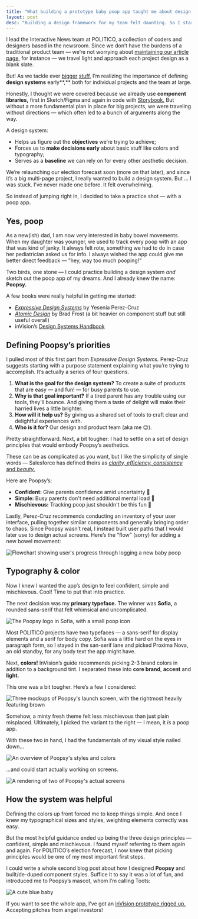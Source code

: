 ```yaml
---
title: "What building a prototype baby poop app taught me about design systems"
layout: post
desc: "Building a design framework for my team felt daunting. So I started small."
---
```

I lead the Interactive News team at POLITICO, a collection of coders and designers based in the newsroom. Since we don’t have the burdens of a traditional product team — we’re not worrying about [maintaining our article page,](https://building.theatlantic.com/designing-the-story-for-the-readers-we-want-aeba392cd004) for instance — we travel light and approach each project design as a blank slate.

But! As we tackle ever [bigger](https://www.politico.com/2020-election/results/) [stuff](https://www.politico.com/interactives/2022/congressional-redistricting-maps-by-state-and-district/), I’m realizing the importance of defining **design systems** early**,** both for individual projects and the team at large.

Honestly, I thought we were covered because we already use **component libraries,** first in Sketch/Figma and again in code with [Storybook.](https://storybook.js.org) But without a more fundamental plan in place for big projects, we were traveling without directions — which often led to a bunch of arguments along the way.

A design system:

- Helps us figure out the **objectives** we’re trying to achieve;
- Forces us to **make decisions early** about basic stuff like colors and typography;
- Serves as a **baseline** we can rely on for every other aesthetic decision.

We’re relaunching our election forecast soon (more on that later), and since it’s a big multi-page project, I really wanted to build a design system. But ... I was stuck. I’ve never made one before. It felt overwhelming.

So instead of jumping right in, I decided to take a practice shot — with a poop app.

## Yes, poop

As a new(ish) dad, I am now very interested in baby bowel movements. When my daughter was younger, we used to track every poop with an app that was kind of janky. It always felt rote, something we had to do in case her pediatrician asked us for info.  I always wished the app could give me better direct feedback — ”hey, way too much pooping!”

Two birds, one stone — I could practice building a design system *and* sketch out the poop app of my dreams. And I already knew the name: **Poopsy.**

A few books were really helpful in getting me started:

- *[Expressive Design Systems](https://abookapart.com/products/expressive-design-systems)* by Yesenia Perez-Cruz
- *[Atomic Design](https://atomicdesign.bradfrost.com)* by Brad Frost (a bit heavier on component stuff but still useful overall)
- inVision’s [Design Systems Handbook](https://www.designbetter.co/design-systems-handbook)

## Defining Poopsy’s priorities

I pulled most of this first part from *Expressive Design Systems.* Perez-Cruz suggests starting with a purpose statement explaining what you’re trying to accomplish. It’s actually a series of four questions.

1. **What is the goal for the design system?** To create a suite of products that are easy — and fun! — for busy parents to use.
2. **Why is that goal important?** If a tired parent has any trouble using our tools, they'll bounce. And giving them a taste of delight will make their harried lives a little brighter.
3. **How will it help us?** By giving us a shared set of tools to craft clear and delightful experiences with.
4. **Who is it for?** Our design and product team (aka me 😉).

Pretty straightforward. Next, a bit tougher: I had to settle on a set of design principles that would embody Poopsy’s aesthetics.

These can be as complicated as you want, but I like the simplicity of single words — Salesforce has defined theirs as [*clarity, efficiency,* *consistency* and *beauty.*](https://medium.com/salesforce-ux/how-we-designed-the-new-salesforce-at-scale-6d3607fd92e5)

Here are Poopsy’s:

- **Confident:** Give parents confidence amid uncertainty 💪
- **Simple:** Busy parents don't need additional mental load 💎
- **Mischievous:** Tracking poop just shouldn't be this fun 🤪

Lastly, Perez-Cruz recommends conducting an inventory of your user interface, pulling together similar components and generally bringing order to chaos. Since Poopsy wasn’t real, I instead built user paths that I would later use to design actual screens. Here’s the “flow” (sorry) for adding a new bowel movement:

![Flowchart showing user's progress through logging a new baby poop](/assets/baby-poop/Untitled.png)

## Typography & color

Now I knew I wanted the app’s design to feel confident, simple and mischievous. Cool! Time to put that into practice.

The next decision was my **primary typeface.** The winner was **Sofia,** a rounded sans-serif that felt whimsical and uncomplicated.

![The Poopsy logo in Sofia, with a small poop icon](/assets/baby-poop/Untitled%201.png)

Most POLITICO projects have two typefaces — a sans-serif for display elements and a serif for body copy. Sofia was a little hard on the eyes in paragraph form, so I stayed in the san-serif lane and picked Proxima Nova, an old standby, for any body text the app might have.

Next, **colors!** InVision’s guide recommends picking 2-3 brand colors in addition to a background tint. I separated these into **core brand**, **accent** and **light.**

This one was a bit tougher. Here’s a few I considered:

![Three mockups of Poopsy's launch screen, with the rightmost heavily featuring brown](/assets/baby-poop/Untitled%202.png)

Somehow, a minty fresh theme felt less mischievous than just plain misplaced. Ultimately, I picked the variant to the right — I mean, it *is* a poop app.

With these two in hand, I had the fundamentals of my visual style nailed down...

![An overview of Poopsy's styles and colors](/assets/baby-poop/Untitled%203.png)

...and could start actually working on screens.

![A rendering of two of Poopsy's actual screens](/assets/baby-poop/Untitled%204.png)

## How the system was helpful

Defining the colors up front forced me to keep things simple. And once I knew my typographical sizes and styles, weighting elements correctly was easy.

But the most helpful guidance ended up being the three design principles — confident, simple and mischievous. I found myself referring to them again and again. For POLITICO’s election forecast, I now knew that picking principles would be one of my most important first steps.

I could write a whole second blog post about how I designed **Poopsy** and built/de-duped component styles. Suffice it to say it was a lot of fun, and introduced me to Poopsy’s mascot, whom I’m calling Toots:

![A cute blue baby](/assets/baby-poop/toots.png)

If you want to see the whole app, I’ve got an [inVision prototype rigged up.](https://invis.io/UB119WTWQ9AN#/454482736_Onboard-Title_Screen) Accepting pitches from angel investors!
